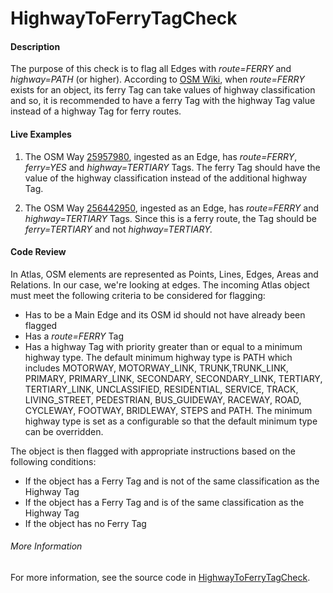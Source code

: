 # HighwayToFerryTagCheck

#### Description

The purpose of this check is to flag all Edges with *route=FERRY* and *highway=PATH* (or higher). 
According to [OSM Wiki](https://wiki.openstreetmap.org/wiki/Key:ferry), when *route=FERRY* exists for an object, 
its ferry Tag can take values of highway classification and so, it is recommended to have a ferry Tag
with the highway Tag value instead of a highway Tag for ferry routes.

#### Live Examples

1) The OSM Way [25957980](https://www.openstreetmap.org/way/25957980), ingested as an Edge, 
has *route=FERRY*, *ferry=YES* and *highway=TERTIARY* Tags. The ferry Tag should have the value of 
the highway classification instead of the additional highway Tag.

2) The OSM Way [256442950](https://www.openstreetmap.org/way/256442950), ingested as an Edge, 
has *route=FERRY* and *highway=TERTIARY* Tags. Since this is a ferry route, the Tag should be 
*ferry=TERTIARY* and not *highway=TERTIARY.*

#### Code Review

In Atlas, OSM elements are represented as Points, Lines, Edges, Areas and Relations. In our case, we're
looking at edges. 
The incoming Atlas object must meet the following criteria to be considered for flagging:
* Has to be a Main Edge and its OSM id should not have already been flagged
* Has a *route=FERRY* Tag
* Has a highway Tag  with priority greater than or equal to a minimum highway type. The default 
minimum highway type is PATH which includes MOTORWAY, MOTORWAY_LINK, TRUNK,TRUNK_LINK, PRIMARY, 
PRIMARY_LINK, SECONDARY, SECONDARY_LINK, TERTIARY, TERTIARY_LINK, UNCLASSIFIED, RESIDENTIAL, 
SERVICE, TRACK, LIVING_STREET, PEDESTRIAN, BUS_GUIDEWAY, RACEWAY, ROAD, CYCLEWAY, FOOTWAY, 
BRIDLEWAY, STEPS and PATH. 
The minimum highway type is set as a configurable so that the default minimum type can be overridden.

The object is then flagged with appropriate instructions based on the following conditions:
* If the object has a Ferry Tag and is not of the same classification as the Highway Tag
* If the object has a Ferry Tag and is of the same classification as the Highway Tag
* If the object has no Ferry Tag


###### More Information
For more information, see the source code in 
[HighwayToFerryTagCheck](../../src/main/java/org/openstreetmap/atlas/checks/validation/tag/HighwayToFerryTagCheck.java).


